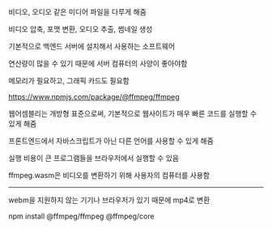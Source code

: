 비디오, 오디오 같은 미디어 파일을 다루게 해줌

비디오 압축, 포맷 변환, 오디오 추출, 썸네일 생성

기본적으로 백엔드 서버에 설치해서 사용하는 소프트웨어

연산량이 많을 수 있기 때문에 서버 컴퓨터의 사양이 좋아야함

메모리가 필요하고, 그래픽 카드도 필요함

https://www.npmjs.com/package/@ffmpeg/ffmpeg

웹어셈블리는 개방형 표준으로써, 기본적으로 웹사이트가 매우 빠른 코드를 실행할 수 있게 해줌

프론트엔드에서 자바스크립트가 아닌 다른 언어를 사용할 수 있게 해줌

실행 비용이 큰 프로그램들을 브라우저에서 실행할 수 있음

ffmpeg.wasm은 비디오를 변환하기 위해 사용자의 컴퓨터를 사용함

---

webm을 지원하지 않는 기기나 브라우저가 있기 때문에 mp4로 변환

npm install @ffmpeg/ffmpeg @ffmpeg/core